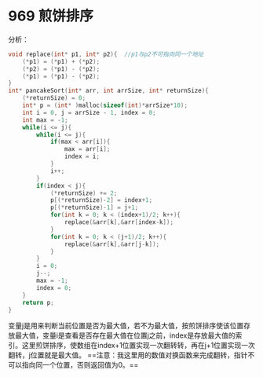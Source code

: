 # 969 煎饼排序
分析：
```c
void replace(int* p1, int* p2){  //p1与p2不可指向同一个地址
    (*p1) = (*p1) + (*p2);
    (*p2) = (*p1) - (*p2);
    (*p1) = (*p1) - (*p2);
}
int* pancakeSort(int* arr, int arrSize, int* returnSize){
    (*returnSize) = 0;
    int* p = (int* )malloc(sizeof(int)*arrSize*10);
    int i = 0, j = arrSize - 1, index = 0;
    int max = -1;
    while(i <= j){
        while(i <= j){
            if(max < arr[i]){
                max = arr[i];
                index = i;
            }
            i++;
        }
        if(index < j){
            (*returnSize) += 2;
            p[(*returnSize)-2] = index+1;
            p[(*returnSize)-1] = j+1;
            for(int k = 0; k < (index+1)/2; k++){
                replace(&arr[k],&arr[index-k]);
            }
            for(int k = 0; k < (j+1)/2; k++){
                replace(&arr[k],&arr[j-k]);
            }
        } 
        i = 0;
        j--;
        max = -1;
        index = 0;
    }
    return p;
}
```
变量j是用来判断当前位置是否为最大值，若不为最大值，按煎饼排序使该位置存放最大值，变量i是查看是否存在最大值在位置j之前，index是存放最大值的索引。这里煎饼排序，使数组在index+1位置实现一次翻转转，再在j+1位置实现一次翻转，j位置就是最大值。
==注意：我这里用的数值对换函数来完成翻转，指针不可以指向同一个位置，否则返回值为0。==